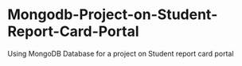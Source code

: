 # Mongodb-Project-on-Student-Report-Card-Portal
Using MongoDB Database for a project on Student report card portal

